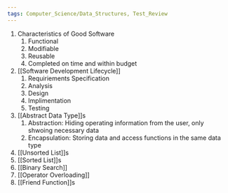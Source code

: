 ```yaml
---
tags: Computer_Science/Data_Structures, Test_Review
---
```


1. Characteristics of Good Software
	1. Functional
	2. Modifiable
	3. Reusable
	4. Completed on time and within budget
2. [[Software Development Lifecycle]]
	1. Requiriements Specification
	2. Analysis
	3. Design
	4. Implimentation
	5. Testing
3. [[Abstract Data Type]]s
	1. Abstraction: Hiding operating information from the user, only shwoing necessary data
	2. Encapsulation: Storing data and access functions in the same data type
4. [[Unsorted List]]s
5. [[Sorted List]]s
6. [[Binary Search]]
7. [[Operator Overloading]]
8. [[Friend Function]]s